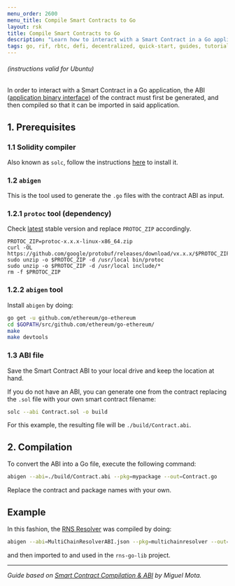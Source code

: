 ```yaml
---
menu_order: 2600
menu_title: Compile Smart Contracts to Go
layout: rsk
title: Compile Smart Contracts to Go
description: "Learn how to interact with a Smart Contract in a Go application"
tags: go, rif, rbtc, defi, decentralized, quick-start, guides, tutorial, networks, dapps, tools, rsk, ethereum, smart-contracts, install, get-started, how-to, mainnet, testnet, contracts, wallets, web3, crypto
---
```


###### (instructions valid for Ubuntu) 

In order to interact with a Smart Contract in a Go application, the ABI ([application binary interface](https://solidity.readthedocs.io/en/latest/abi-spec.html)) of the contract must first be generated, and then compiled so that it can be imported in said application.

## 1. Prerequisites
### 1.1 Solidity compiler
Also known as `solc`, follow the instructions [here](https://solidity.readthedocs.io/en/latest/installing-solidity.html) to install it.

### 1.2 `abigen`
This is the tool used to generate the `.go` files with the contract ABI as input.

### 1.2.1 `protoc` tool (dependency)
Check [latest](https://github.com/protocolbuffers/protobuf/releases) stable version and replace `PROTOC_ZIP` accordingly.
```
PROTOC_ZIP=protoc-x.x.x-linux-x86_64.zip
curl -OL https://github.com/google/protobuf/releases/download/vx.x.x/$PROTOC_ZIP
sudo unzip -o $PROTOC_ZIP -d /usr/local bin/protoc
sudo unzip -o $PROTOC_ZIP -d /usr/local include/*
rm -f $PROTOC_ZIP
```

### 1.2.2 `abigen` tool
Install `abigen` by doing:
```sh
go get -u github.com/ethereum/go-ethereum
cd $GOPATH/src/github.com/ethereum/go-ethereum/
make
make devtools
```
### 1.3 ABI file
Save the Smart Contract ABI to your local drive and keep the location at hand.

If you do not have an ABI, you can generate one from the contract replacing the `.sol` file with your own smart contract filename:
```sh
solc --abi Contract.sol -o build
```
For this example, the resulting file will be `./build/Contract.abi`.

## 2. Compilation
To convert the ABI into a Go file, execute the following command:
```sh
abigen --abi=./build/Contract.abi --pkg=mypackage --out=Contract.go
```
Replace the contract and package names with your own.

## Example
In this fashion, the [RNS Resolver](https://github.com/rnsdomains/rns-go-lib/tree/master/resolver/multi_chain_resolver) was compiled by doing:
```sh
abigen --abi=MultiChainResolverABI.json --pkg=multichainresolver --out=multi_chain_resolver.go
```
and then imported to and used in the `rns-go-lib` project.

------

_Guide based on [Smart Contract Compilation & ABI](https://goethereumbook.org/en/smart-contract-compile/) by Miguel Mota._